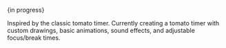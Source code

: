 {in progress}

Inspired by the classic tomato timer. Currently creating a tomato timer with custom drawings, basic animations, sound effects, and adjustable focus/break times. 